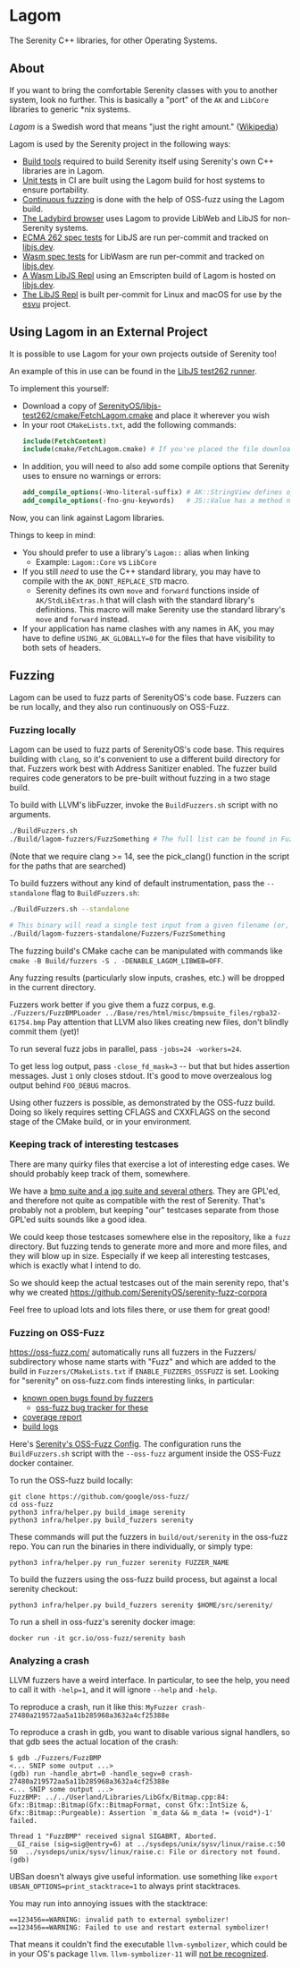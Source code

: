 # Lagom

The Serenity C++ libraries, for other Operating Systems.

## About

If you want to bring the comfortable Serenity classes with you to another system, look no further. This is basically a "port" of the `AK` and `LibCore` libraries to generic \*nix systems.

*Lagom* is a Swedish word that means "just the right amount." ([Wikipedia](https://en.wikipedia.org/wiki/Lagom))

Lagom is used by the Serenity project in the following ways:

- [Build tools](./Tools) required to build Serenity itself using Serenity's own C++ libraries are in Lagom.
- [Unit tests](../../Documentation/RunningTests.md) in CI are built using the Lagom build for host systems to ensure portability.
- [Continuous fuzzing](#fuzzing-on-oss-fuzz) is done with the help of OSS-fuzz using the Lagom build.
- [The Ladybird browser](../../Ladybird/README.md) uses Lagom to provide LibWeb and LibJS for non-Serenity systems.
- [ECMA 262 spec tests](https://libjs.dev/test262) for LibJS are run per-commit and tracked on [libjs.dev](https://libjs.dev).
- [Wasm spec tests](https://libjs.dev/wasm) for LibWasm are run per-commit and tracked on [libjs.dev](https://libjs.dev).
- [A Wasm LibJS Repl](https://libjs.dev/repl) using an Emscripten build of Lagom is hosted on [libjs.dev](https://libjs.dev).
- [The LibJS Repl](../../.github/workflows/serenity-js-artifacts.yml) is built per-commit for Linux and macOS for use by the [esvu](https://github.com/devsnek/esvu) project.

## Using Lagom in an External Project
It is possible to use Lagom for your own projects outside of Serenity too!

An example of this in use can be found in the [LibJS test262 runner](https://github.com/SerenityOS/libjs-test262).

To implement this yourself:
- Download a copy of [SerenityOS/libjs-test262/cmake/FetchLagom.cmake](https://github.com/SerenityOS/libjs-test262/blob/7832c333c1504eecf1c5f9e4247aa6b34a52a3be/cmake/FetchLagom.cmake) and place it wherever you wish
- In your root `CMakeLists.txt`, add the following commands:
  ```cmake
  include(FetchContent)
  include(cmake/FetchLagom.cmake) # If you've placed the file downloaded above differently, be sure to reflect that in this command :^)
  ```
- In addition, you will need to also add some compile options that Serenity uses to ensure no warnings or errors:
  ```cmake
  add_compile_options(-Wno-literal-suffix) # AK::StringView defines operator"" sv, which GCC complains does not have an underscore.
  add_compile_options(-fno-gnu-keywords)   # JS::Value has a method named typeof, which also happens to be a GNU keyword.
  ```

Now, you can link against Lagom libraries.

Things to keep in mind:
- You should prefer to use a library's `Lagom::` alias when linking
  - Example: `Lagom::Core` vs `LibCore`
- If you still _need_ to use the C++ standard library, you may have to compile with the `AK_DONT_REPLACE_STD` macro.
  - Serenity defines its own `move` and `forward` functions inside of `AK/StdLibExtras.h` that will clash with the standard library's definitions. This macro will make Serenity use the standard library's `move` and `forward` instead.
- If your application has name clashes with any names in AK, you may have to define `USING_AK_GLOBALLY=0` for the files that have visibility to both sets of headers.

## Fuzzing

Lagom can be used to fuzz parts of SerenityOS's code base. Fuzzers can be run locally, and they also run continuously on OSS-Fuzz.

### Fuzzing locally

Lagom can be used to fuzz parts of SerenityOS's code base. This requires building with `clang`, so it's convenient to use a different build directory for that. Fuzzers work best with Address Sanitizer enabled. The fuzzer build requires code generators to be pre-built without fuzzing in a two stage build.

To build with LLVM's libFuzzer, invoke the ``BuildFuzzers.sh`` script with no arguments.

```sh
./BuildFuzzers.sh
./Build/lagom-fuzzers/FuzzSomething # The full list can be found in Fuzzers/CMakeLists.txt
```

(Note that we require clang >= 14, see the pick_clang() function in the script for the paths that are searched)

To build fuzzers without any kind of default instrumentation, pass the ``--standalone`` flag to ``BuildFuzzers.sh``:

```sh
./BuildFuzzers.sh --standalone

# This binary will read a single test input from a given filename (or, if no filename is given, from stdin) and exit.
./Build/lagom-fuzzers-standalone/Fuzzers/FuzzSomething
```

The fuzzing build's CMake cache can be manipulated with commands like `cmake -B Build/fuzzers -S . -DENABLE_LAGOM_LIBWEB=OFF`.

Any fuzzing results (particularly slow inputs, crashes, etc.) will be dropped in the current directory.

Fuzzers work better if you give them a fuzz corpus, e.g. `./Fuzzers/FuzzBMPLoader ../Base/res/html/misc/bmpsuite_files/rgba32-61754.bmp` Pay attention that LLVM also likes creating new files, don't blindly commit them (yet)!

To run several fuzz jobs in parallel, pass `-jobs=24 -workers=24`.

To get less log output, pass `-close_fd_mask=3` -- but that but hides assertion messages. Just `1` only closes stdout.
It's good to move overzealous log output behind `FOO_DEBUG` macros.

Using other fuzzers is possible, as demonstrated by the OSS-fuzz build. Doing so likely requires setting CFLAGS and CXXFLAGS
on the second stage of the CMake build, or in your environment.

### Keeping track of interesting testcases

There are many quirky files that exercise a lot of interesting edge cases.
We should probably keep track of them, somewhere.

We have a [bmp suite and a jpg suite and several others](https://github.com/SerenityOS/serenity/tree/master/Base/res/html/misc).
They are GPL'ed, and therefore not quite as compatible with the rest of Serenity.
That's probably not a problem, but keeping "our" testcases separate from those GPL'ed suits sounds like a good idea.

We could keep those testcases somewhere else in the repository, like a `fuzz` directory.
But fuzzing tends to generate more and more and more files, and they will blow up in size.
Especially if we keep all interesting testcases, which is exactly what I intend to do.

So we should keep the actual testcases out of the main serenity repo,
that's why we created https://github.com/SerenityOS/serenity-fuzz-corpora

Feel free to upload lots and lots files there, or use them for great good!

### Fuzzing on OSS-Fuzz

https://oss-fuzz.com/ automatically runs all fuzzers in the Fuzzers/ subdirectory whose name starts with "Fuzz" and which are added to the build in `Fuzzers/CMakeLists.txt` if `ENABLE_FUZZERS_OSSFUZZ` is set. Looking for "serenity" on oss-fuzz.com finds interesting links, in particular:

* [known open bugs found by fuzzers](https://oss-fuzz.com/testcases?project=serenity&open=yes)
  * [oss-fuzz bug tracker for these](https://bugs.chromium.org/p/oss-fuzz/issues/list?sort=-opened&can=1&q=proj:serenity)
* [coverage report](https://oss-fuzz.com/coverage-report/job/libfuzzer_asan_serenity/latest)
* [build logs](https://oss-fuzz-build-logs.storage.googleapis.com/index.html#serenity)

Here's [Serenity's OSS-Fuzz Config](https://github.com/google/oss-fuzz/tree/master/projects/serenity). The configuration runs the `BuildFuzzers.sh` script with the `--oss-fuzz` argument inside the OSS-Fuzz docker container.

To run the OSS-fuzz build locally:

```
git clone https://github.com/google/oss-fuzz/
cd oss-fuzz
python3 infra/helper.py build_image serenity
python3 infra/helper.py build_fuzzers serenity
```

These commands will put the fuzzers in `build/out/serenity` in the oss-fuzz repo. You can run the binaries in there individually, or simply type:

```
python3 infra/helper.py run_fuzzer serenity FUZZER_NAME
```

To build the fuzzers using the oss-fuzz build process, but against a local serenity checkout:

```
python3 infra/helper.py build_fuzzers serenity $HOME/src/serenity/
```

To run a shell in oss-fuzz's serenity docker image:

```
docker run -it gcr.io/oss-fuzz/serenity bash
```

### Analyzing a crash

LLVM fuzzers have a weird interface. In particular, to see the help, you need to call it with `-help=1`, and it will ignore `--help` and `-help`.

To reproduce a crash, run it like this: `MyFuzzer crash-27480a219572aa5a11b285968a3632a4cf25388e`

To reproduce a crash in gdb, you want to disable various signal handlers, so that gdb sees the actual location of the crash:

```
$ gdb ./Fuzzers/FuzzBMP
<... SNIP some output ...>
(gdb) run -handle_abrt=0 -handle_segv=0 crash-27480a219572aa5a11b285968a3632a4cf25388e
<... SNIP some output ...>
FuzzBMP: ../../Userland/Libraries/LibGfx/Bitmap.cpp:84: Gfx::Bitmap::Bitmap(Gfx::BitmapFormat, const Gfx::IntSize &, Gfx::Bitmap::Purgeable): Assertion `m_data && m_data != (void*)-1' failed.

Thread 1 "FuzzBMP" received signal SIGABRT, Aborted.
__GI_raise (sig=sig@entry=6) at ../sysdeps/unix/sysv/linux/raise.c:50
50	../sysdeps/unix/sysv/linux/raise.c: File or directory not found.
(gdb)
```

UBSan doesn't always give useful information. use something like `export UBSAN_OPTIONS=print_stacktrace=1` to always print stacktraces.

You may run into annoying issues with the stacktrace:

```
==123456==WARNING: invalid path to external symbolizer!
==123456==WARNING: Failed to use and restart external symbolizer!
```

That means it couldn't find the executable `llvm-symbolizer`, which could be in your OS's package `llvm`.
`llvm-symbolizer-11` will [not be recognized](https://stackoverflow.com/a/42845444/).
